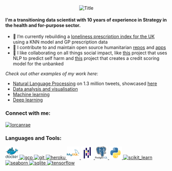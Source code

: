 <div align="center">
    <img src="https://readme-typing-svg.herokuapp.com?font=DM+Serif+Display&weight=9000&size=40&pause=100&color=150D1A&background=0B335A00&width=900&lines=Hi!%2C+I'm+Jenna.;Talk+to+me+about+data+for+social+impact!" alt="Title"></img>
</div>

#### I'm a transitioning data scientist with 10 years of experience in Strategy in the health and for-purpose sector. 

- 🔭 I’m currently rebuilding a [loneliness prescription index for the UK](https://github.com/humaniverse/loneliness) using a KNN model and GP prescription data
- 🌱 I contribute to and maintain open source humanitarian [repos](https://github.com/humaniverse/healthyr) and [apps](https://github.com/britishredcrosssociety/health-inequalities-explorer) 
- 👯 I like collaborating on all things social impact, like [this](https://github.com/OmdenaAI/london-chapter-nlp-self-harm) project that uses NLP to predict self harm and [this](https://omdena.com/projects/credit-scoring-in-africa/) project that creates a credit scoring model for the unbanked

*Check out other examples of my work here*:
- [Natural Language Processing](https://github.com/jennajt/NLP_sentiment) on 1.3 million tweets, showcased [here](https://jennajt-nlp-sentiment-app-ine0dv.streamlitapp.com) 
- [Data analysis and visualisation](https://github.com/jennajt/Data_Viz)
- [Machine learning](https://github.com/jennajt/SpaceshipTitanic_ML_Kaggle)
- [Deep learning](https://github.com/jennajt/Gender_Prediction) 

<h3 align="left">Connect with me:</h3>
<p align="left">
<a href="https://www.linkedin.com/in/jenna-tan-a1a58757/" target="blank"><img align="center" src="https://raw.githubusercontent.com/rahuldkjain/github-profile-readme-generator/master/src/images/icons/Social/linked-in-alt.svg" alt="lorcanrae" height="30" width="40" /></a>
</p>

<h3 align="left">Languages and Tools:</h3>
<p align="left"> <a href="https://www.docker.com/" target="_blank" rel="noreferrer"> <img src="https://raw.githubusercontent.com/devicons/devicon/master/icons/docker/docker-original-wordmark.svg" alt="docker" width="40" height="40"/> </a> <a href="https://cloud.google.com" target="_blank" rel="noreferrer"> <img src="https://www.vectorlogo.zone/logos/google_cloud/google_cloud-icon.svg" alt="gcp" width="40" height="40"/> </a> <a href="https://git-scm.com/" target="_blank" rel="noreferrer"> <img src="https://www.vectorlogo.zone/logos/git-scm/git-scm-icon.svg" alt="git" width="40" height="40"/> </a> <a href="https://heroku.com" target="_blank" rel="noreferrer"> <img src="https://www.vectorlogo.zone/logos/heroku/heroku-icon.svg" alt="heroku" width="40" height="40"/> </a> <a href="https://www.mysql.com/" target="_blank" rel="noreferrer"> <img src="https://raw.githubusercontent.com/devicons/devicon/master/icons/mysql/mysql-original-wordmark.svg" alt="mysql" width="40" height="40"/> </a> <a href="https://pandas.pydata.org/" target="_blank" rel="noreferrer"> <img src="https://raw.githubusercontent.com/devicons/devicon/2ae2a900d2f041da66e950e4d48052658d850630/icons/pandas/pandas-original.svg" alt="pandas" width="40" height="40"/> </a> <a href="https://www.postgresql.org" target="_blank" rel="noreferrer"> <img src="https://raw.githubusercontent.com/devicons/devicon/master/icons/postgresql/postgresql-original-wordmark.svg" alt="postgresql" width="40" height="40"/> </a> <a href="https://www.python.org" target="_blank" rel="noreferrer"> <img src="https://raw.githubusercontent.com/devicons/devicon/master/icons/python/python-original.svg" alt="python" width="40" height="40"/> </a> <a href="https://scikit-learn.org/" target="_blank" rel="noreferrer"> <img src="https://upload.wikimedia.org/wikipedia/commons/0/05/Scikit_learn_logo_small.svg" alt="scikit_learn" width="40" height="40"/> </a> <a href="https://seaborn.pydata.org/" target="_blank" rel="noreferrer"> <img src="https://seaborn.pydata.org/_images/logo-mark-lightbg.svg" alt="seaborn" width="40" height="40"/> </a> <a href="https://www.sqlite.org/" target="_blank" rel="noreferrer"> <img src="https://www.vectorlogo.zone/logos/sqlite/sqlite-icon.svg" alt="sqlite" width="40" height="40"/> </a> <a href="https://www.tensorflow.org" target="_blank" rel="noreferrer"> <img src="https://www.vectorlogo.zone/logos/tensorflow/tensorflow-icon.svg" alt="tensorflow" width="40" height="40"/> </a> </p>
